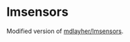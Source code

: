 lmsensors
=========

Modified version of [mdlayher/lmsensors](https://github.com/mdlayher/lmsensors).